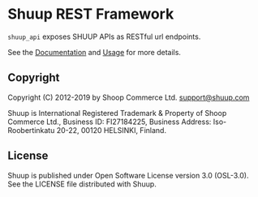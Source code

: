 # Shuup REST Framework

`shuup_api` exposes SHUUP APIs as RESTful url endpoints.

See the [Documentation](./docs/web_api.md) and [Usage](./docs/rest_usage.md) for more details.

Copyright
---------

Copyright (C) 2012-2019 by Shoop Commerce Ltd. <support@shuup.com>

Shuup is International Registered Trademark & Property of Shoop Commerce Ltd.,
Business ID: FI27184225,
Business Address: Iso-Roobertinkatu 20-22, 00120 HELSINKI, Finland.

License
-------

Shuup is published under Open Software License version 3.0 (OSL-3.0).
See the LICENSE file distributed with Shuup.
